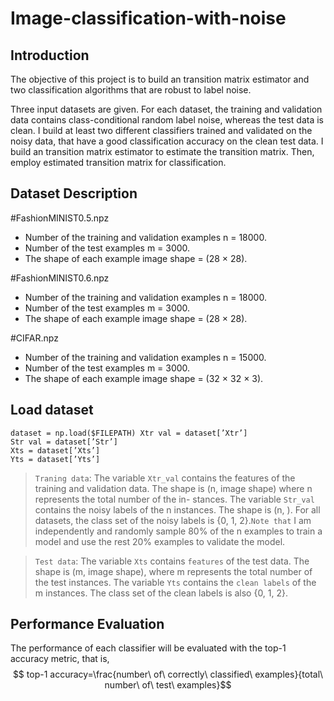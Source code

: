 # Image-classification-with-noise
## Introduction
The objective of this project is to build an transition matrix estimator and two classification algorithms that are robust to label noise.  

Three input datasets are given. For each dataset, the training and validation data contains class-conditional random label noise, whereas the test data is clean. I build at least two different classifiers trained and validated on the noisy data, that have a good classification accuracy on the clean test data. I build an transition matrix estimator to estimate the transition matrix. Then, employ estimated transition matrix for classification. 

## Dataset Description
#FashionMINIST0.5.npz
* Number of the training and validation examples n = 18000.
* Number of the test examples m = 3000.
* The shape of each example image shape = (28 × 28).

#FashionMINIST0.6.npz
* Number of the training and validation examples n = 18000. 
* Number of the test examples m = 3000.
* The shape of each example image shape = (28 × 28).

#CIFAR.npz
* Number of the training and validation examples n = 15000. 
* Number of the test examples m = 3000.
* The shape of each example image shape = (32 × 32 × 3).

## Load dataset
```
dataset = np.load($FILEPATH) Xtr val = dataset[’Xtr’]
Str val = dataset[’Str’]
Xts = dataset[’Xts’]
Yts = dataset[’Yts’]
```

>`Traning data`: The variable `Xtr_val` contains the features of the training and validation data. The shape is (n, image shape) where n represents the total number of the in- stances. The variable `Str_val` contains the noisy labels of the n instances. The shape is (n, ). For all datasets, the class set of the noisy labels is {0, 1, 2}.`Note that` I am independently and randomly sample 80% of the n examples to train a model and use the rest 20% examples to validate the model.

>`Test data`: The variable `Xts` contains `features` of the test data. The shape is (m, image shape), where m represents the total number of the test instances. The variable `Yts` contains the `clean labels` of the m instances. The class set of the clean labels is also {0, 1, 2}.

## Performance Evaluation
The performance of each classifier will be evaluated with the top-1 accuracy metric, that is,  
$$ top-1 accuracy=\frac{number\ of\ correctly\ classified\ examples}{total\ number\ of\ test\ examples}$$
